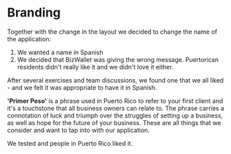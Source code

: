 # Branding

Together with the change in the layout we decided to change the name of the application:

1. We wanted a name in Spanish
2. We decided that BizWallet was giving the wrong message. Puertorican residents didn't really like it and we didn't love it either.

After several exercises and team discussions, we found one that we all liked - and we felt it was appropriate to have it in Spanish.

 **'Primer Peso'** is a phrase used in Puerto Rico to refer to your first client and it's a touchstone that all business owners can relate to. The phrase carries a connotation of luck and triumph over the struggles of setting up a business, as well as hope for the future of your business. These are all things that we consider and want to tap into with our application.

We tested and people in Puerto Rico liked it.

